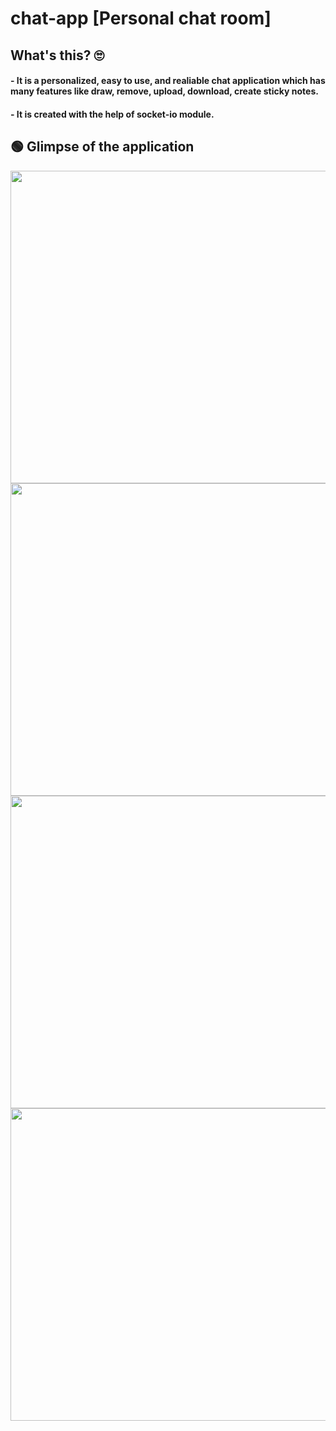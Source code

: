 # chat-app [Personal chat room]

## What's this? 🙄

#### - It is a personalized, easy to use, and realiable chat application which has many features like draw, remove, upload, download, create sticky notes. 
#### - It is created with the help of socket-io module.

## 🟢 Glimpse of the application 

<img src = "https://user-images.githubusercontent.com/76397035/165857392-722a2f5e-0d8b-4bf9-bdb1-b92f062da73b.png" height = "500" width = "800"/>

<img src = "https://user-images.githubusercontent.com/76397035/165857419-7f2abb8f-5dd0-4a93-aee3-547cf129da2b.png" height = "500" width = "800" />

<img src = "https://user-images.githubusercontent.com/76397035/165857448-ebd06da3-0680-431c-8da5-4781e52f0ee1.png" height = "500" width = "800" />

<img src = "https://user-images.githubusercontent.com/76397035/165857466-731f6196-4e1a-466e-917f-3781600b1c25.png" height = "500" width = "800" />
